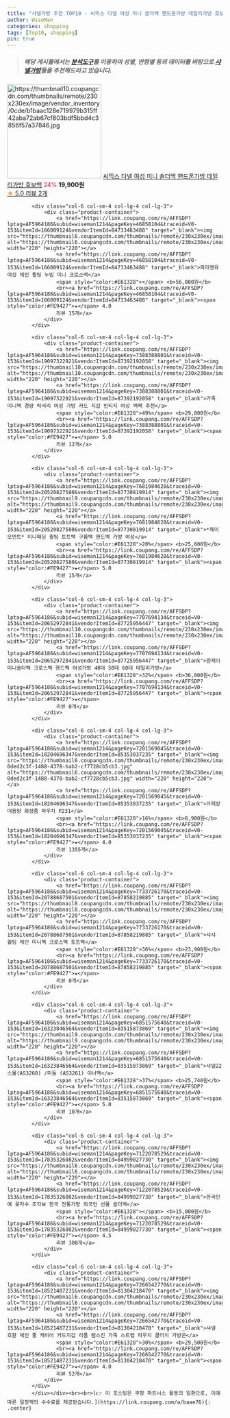 ```yaml
---
title: "샤넬가방 추천 TOP10 - 씨믹스 다넬 여성 미니 숄더백 핸드폰가방 데일리가방 호보백"
author: WiseMan
categories: shopping
tags: [Top10, shopping]
pin: true
---
```


> ##### 해당 게시물에서는 [**분석도구**](https://itemscout.io/)를 이용하여 **성별**, **연령별** 등의 데이터를 바탕으로 [**샤넬가방**](https://link.coupang.com/a/baae76)들을 추천해드리고 있습니다.
<div class="container"><div class="row">
            <div class="col-6 col-sm-4 col-lg-4 col-lg-3">
                <div class="product-container">
                    <a href="https://link.coupang.com/re/AFFSDP?lptag=AF5964186&subid=wiseman1214&pageKey=7724374657&traceid=V0-153&itemId=20739351584&vendorItemId=87809778747" target="_blank"><img src="https://thumbnail10.coupangcdn.com/thumbnails/remote/230x230ex/image/vendor_inventory/0cde/b1baac128e719979b315ff42aba72ab67cf803bdf5bbd4c3856f57a37846.jpg" alt="https://thumbnail10.coupangcdn.com/thumbnails/remote/230x230ex/image/vendor_inventory/0cde/b1baac128e719979b315ff42aba72ab67cf803bdf5bbd4c3856f57a37846.jpg" width="220" height="220"></a>
                    <a href="https://link.coupang.com/re/AFFSDP?lptag=AF5964186&subid=wiseman1214&pageKey=7724374657&traceid=V0-153&itemId=20739351584&vendorItemId=87809778747" target="_blank">씨믹스 다넬 여성 미니 숄더백 핸드폰가방 데일리가방 호보백</a>
                    <span style="color:#E61328">24%</span> <b>19,900원</b>
                    <br><a href="https://link.coupang.com/re/AFFSDP?lptag=AF5964186&subid=wiseman1214&pageKey=7724374657&traceid=V0-153&itemId=20739351584&vendorItemId=87809778747" target="_blank"><span style="color:#FE9427">★</span> 5.0
                    리뷰 2개</a>
                </div>
            </div>
            
            <div class="col-6 col-sm-4 col-lg-4 col-lg-3">
                <div class="product-container">
                    <a href="https://link.coupang.com/re/AFFSDP?lptag=AF5964186&subid=wiseman1214&pageKey=46858104&traceid=V0-153&itemId=166009124&vendorItemId=84733463488" target="_blank"><img src="https://thumbnail6.coupangcdn.com/thumbnails/remote/230x230ex/image/vendor_inventory/4c9c/679ef59e12df76d84f8159ab3acc79db8a05e1f72433bbf257ec986620e2.jpg" alt="https://thumbnail6.coupangcdn.com/thumbnails/remote/230x230ex/image/vendor_inventory/4c9c/679ef59e12df76d84f8159ab3acc79db8a05e1f72433bbf257ec986620e2.jpg" width="220" height="220"></a>
                    <a href="https://link.coupang.com/re/AFFSDP?lptag=AF5964186&subid=wiseman1214&pageKey=46858104&traceid=V0-153&itemId=166009124&vendorItemId=84733463488" target="_blank">파리앤유 여성 체인 퀼팅 누빔 미니 크로스백</a>
                    <span style="color:#E61328"></span> <b>56,000원</b>
                    <br><a href="https://link.coupang.com/re/AFFSDP?lptag=AF5964186&subid=wiseman1214&pageKey=46858104&traceid=V0-153&itemId=166009124&vendorItemId=84733463488" target="_blank"><span style="color:#FE9427">★</span> 4.0
                    리뷰 15개</a>
                </div>
            </div>
            
            <div class="col-6 col-sm-4 col-lg-4 col-lg-3">
                <div class="product-container">
                    <a href="https://link.coupang.com/re/AFFSDP?lptag=AF5964186&subid=wiseman1214&pageKey=7388388801&traceid=V0-153&itemId=19097322921&vendorItemId=87392192058" target="_blank"><img src="https://thumbnail10.coupangcdn.com/thumbnails/remote/230x230ex/image/vendor_inventory/c546/44a504112171a202062a169bbe8526920879518f92f4dc43e0eb5a4e2c46.jpg" alt="https://thumbnail10.coupangcdn.com/thumbnails/remote/230x230ex/image/vendor_inventory/c546/44a504112171a202062a169bbe8526920879518f92f4dc43e0eb5a4e2c46.jpg" width="220" height="220"></a>
                    <a href="https://link.coupang.com/re/AFFSDP?lptag=AF5964186&subid=wiseman1214&pageKey=7388388801&traceid=V0-153&itemId=19097322921&vendorItemId=87392192058" target="_blank">가죽 미니백 경량 럭셔리 여성 가방 카드 지갑 빈티지 여성 백팩 추천</a>
                    <span style="color:#E61328">49%</span> <b>29,800원</b>
                    <br><a href="https://link.coupang.com/re/AFFSDP?lptag=AF5964186&subid=wiseman1214&pageKey=7388388801&traceid=V0-153&itemId=19097322921&vendorItemId=87392192058" target="_blank"><span style="color:#FE9427">★</span> 5.0
                    리뷰 12개</a>
                </div>
            </div>
            
            <div class="col-6 col-sm-4 col-lg-4 col-lg-3">
                <div class="product-container">
                    <a href="https://link.coupang.com/re/AFFSDP?lptag=AF5964186&subid=wiseman1214&pageKey=7681984628&traceid=V0-153&itemId=20520827580&vendorItemId=87730819914" target="_blank"><img src="https://thumbnail9.coupangcdn.com/thumbnails/remote/230x230ex/image/vendor_inventory/5e2f/718a9de7f53208b502f7d7ef36ec90c83f064c8d99cdd2e8ff329e22c2ac.jpg" alt="https://thumbnail9.coupangcdn.com/thumbnails/remote/230x230ex/image/vendor_inventory/5e2f/718a9de7f53208b502f7d7ef36ec90c83f064c8d99cdd2e8ff329e22c2ac.jpg" width="220" height="220"></a>
                    <a href="https://link.coupang.com/re/AFFSDP?lptag=AF5964186&subid=wiseman1214&pageKey=7681984628&traceid=V0-153&itemId=20520827580&vendorItemId=87730819914" target="_blank">*제이모먼트* 미니패딩 퀼팅 토트백 구름백 핸드백 가방 여성</a>
                    <span style="color:#E61328">20%</span> <b>25,600원</b>
                    <br><a href="https://link.coupang.com/re/AFFSDP?lptag=AF5964186&subid=wiseman1214&pageKey=7681984628&traceid=V0-153&itemId=20520827580&vendorItemId=87730819914" target="_blank"><span style="color:#FE9427">★</span> 5.0
                    리뷰 15개</a>
                </div>
            </div>
            
            <div class="col-6 col-sm-4 col-lg-4 col-lg-3">
                <div class="product-container">
                    <a href="https://link.coupang.com/re/AFFSDP?lptag=AF5964186&subid=wiseman1214&pageKey=7707694134&traceid=V0-153&itemId=20652972841&vendorItemId=87725956447" target="_blank"><img src="https://thumbnail10.coupangcdn.com/thumbnails/remote/230x230ex/image/vendor_inventory/7ed3/549e84f95ff6629a81c024fb47c7e7fab63590ebd61f7a2f04b130788f16.JPG" alt="https://thumbnail10.coupangcdn.com/thumbnails/remote/230x230ex/image/vendor_inventory/7ed3/549e84f95ff6629a81c024fb47c7e7fab63590ebd61f7a2f04b130788f16.JPG" width="220" height="220"></a>
                    <a href="https://link.coupang.com/re/AFFSDP?lptag=AF5964186&subid=wiseman1214&pageKey=7707694134&traceid=V0-153&itemId=20652972841&vendorItemId=87725956447" target="_blank">원제이 미니숄더백 크로스백 핸드백 여성가방 40대 50대 60대 데일리가방</a>
                    <span style="color:#E61328">32%</span> <b>36,000원</b>
                    <br><a href="https://link.coupang.com/re/AFFSDP?lptag=AF5964186&subid=wiseman1214&pageKey=7707694134&traceid=V0-153&itemId=20652972841&vendorItemId=87725956447" target="_blank"><span style="color:#FE9427">★</span> 
                    리뷰 0개</a>
                </div>
            </div>
            
            <div class="col-6 col-sm-4 col-lg-4 col-lg-3">
                <div class="product-container">
                    <a href="https://link.coupang.com/re/AFFSDP?lptag=AF5964186&subid=wiseman1214&pageKey=7201569045&traceid=V0-153&itemId=18204696347&vendorItemId=85353037235" target="_blank"><img src="https://thumbnail6.coupangcdn.com/thumbnails/remote/230x230ex/image/retail/images/1784626435038036-0ded2c3f-1488-4378-bab2-cf7728cb5cb3.jpg" alt="https://thumbnail6.coupangcdn.com/thumbnails/remote/230x230ex/image/retail/images/1784626435038036-0ded2c3f-1488-4378-bab2-cf7728cb5cb3.jpg" width="220" height="220"></a>
                    <a href="https://link.coupang.com/re/AFFSDP?lptag=AF5964186&subid=wiseman1214&pageKey=7201569045&traceid=V0-153&itemId=18204696347&vendorItemId=85353037235" target="_blank">끄레앙 대용량 화장품 파우치 P231</a>
                    <span style="color:#E61328">16%</span> <b>8,900원</b>
                    <br><a href="https://link.coupang.com/re/AFFSDP?lptag=AF5964186&subid=wiseman1214&pageKey=7201569045&traceid=V0-153&itemId=18204696347&vendorItemId=85353037235" target="_blank"><span style="color:#FE9427">★</span> 4.0
                    리뷰 1355개</a>
                </div>
            </div>
            
            <div class="col-6 col-sm-4 col-lg-4 col-lg-3">
                <div class="product-container">
                    <a href="https://link.coupang.com/re/AFFSDP?lptag=AF5964186&subid=wiseman1214&pageKey=7733726170&traceid=V0-153&itemId=20788687501&vendorItemId=87858219885" target="_blank"><img src="https://thumbnail8.coupangcdn.com/thumbnails/remote/230x230ex/image/vendor_inventory/3836/7d0cc20803bdb1915feed8fd8d5ae75ade1866119564f6e4bb2cebab3fd1.jpg" alt="https://thumbnail8.coupangcdn.com/thumbnails/remote/230x230ex/image/vendor_inventory/3836/7d0cc20803bdb1915feed8fd8d5ae75ade1866119564f6e4bb2cebab3fd1.jpg" width="220" height="220"></a>
                    <a href="https://link.coupang.com/re/AFFSDP?lptag=AF5964186&subid=wiseman1214&pageKey=7733726170&traceid=V0-153&itemId=20788687501&vendorItemId=87858219885" target="_blank">샤샤 퀄팅 체인 미니백 크로스백 토트백</a>
                    <span style="color:#E61328">36%</span> <b>23,900원</b>
                    <br><a href="https://link.coupang.com/re/AFFSDP?lptag=AF5964186&subid=wiseman1214&pageKey=7733726170&traceid=V0-153&itemId=20788687501&vendorItemId=87858219885" target="_blank"><span style="color:#FE9427">★</span> 
                    리뷰 0개</a>
                </div>
            </div>
            
            <div class="col-6 col-sm-4 col-lg-4 col-lg-3">
                <div class="product-container">
                    <a href="https://link.coupang.com/re/AFFSDP?lptag=AF5964186&subid=wiseman1214&pageKey=6851575648&traceid=V0-153&itemId=16323846564&vendorItemId=83515873869" target="_blank"><img src="https://thumbnail9.coupangcdn.com/thumbnails/remote/230x230ex/image/vendor_inventory/4437/f66e1e7e708c057428479e08389152024e0d0f320459a3a4dee042cce252.jpeg" alt="https://thumbnail9.coupangcdn.com/thumbnails/remote/230x230ex/image/vendor_inventory/4437/f66e1e7e708c057428479e08389152024e0d0f320459a3a4dee042cce252.jpeg" width="220" height="220"></a>
                    <a href="https://link.coupang.com/re/AFFSDP?lptag=AF5964186&subid=wiseman1214&pageKey=6851575648&traceid=V0-153&itemId=16323846564&vendorItemId=83515873869" target="_blank">샤넬22 스몰(AS3260) /미듐 (AS3261) 이너백</a>
                    <span style="color:#E61328">37%</span> <b>25,740원</b>
                    <br><a href="https://link.coupang.com/re/AFFSDP?lptag=AF5964186&subid=wiseman1214&pageKey=6851575648&traceid=V0-153&itemId=16323846564&vendorItemId=83515873869" target="_blank"><span style="color:#FE9427">★</span> 5.0
                    리뷰 10개</a>
                </div>
            </div>
            
            <div class="col-6 col-sm-4 col-lg-4 col-lg-3">
                <div class="product-container">
                    <a href="https://link.coupang.com/re/AFFSDP?lptag=AF5964186&subid=wiseman1214&pageKey=7122078529&traceid=V0-153&itemId=17835326082&vendorItemId=84999027730" target="_blank"><img src="https://thumbnail6.coupangcdn.com/thumbnails/remote/230x230ex/image/vendor_inventory/0e11/1510796ca22ec8211aa810ecad741b1455ecc7a5e229bbca30b97155ea28.jpg" alt="https://thumbnail6.coupangcdn.com/thumbnails/remote/230x230ex/image/vendor_inventory/0e11/1510796ca22ec8211aa810ecad741b1455ecc7a5e229bbca30b97155ea28.jpg" width="220" height="220"></a>
                    <a href="https://link.coupang.com/re/AFFSDP?lptag=AF5964186&subid=wiseman1214&pageKey=7122078529&traceid=V0-153&itemId=17835326082&vendorItemId=84999027730" target="_blank">한국민예 꽃자수 조각보 한국 전통가방 외국인 선물 숄더백</a>
                    <span style="color:#E61328"></span> <b>15,000원</b>
                    <br><a href="https://link.coupang.com/re/AFFSDP?lptag=AF5964186&subid=wiseman1214&pageKey=7122078529&traceid=V0-153&itemId=17835326082&vendorItemId=84999027730" target="_blank"><span style="color:#FE9427">★</span> 4.5
                    리뷰 308개</a>
                </div>
            </div>
            
            <div class="col-6 col-sm-4 col-lg-4 col-lg-3">
                <div class="product-container">
                    <a href="https://link.coupang.com/re/AFFSDP?lptag=AF5964186&subid=wiseman1214&pageKey=7266542770&traceid=V0-153&itemId=18521487231&vendorItemId=81304218470" target="_blank"><img src="https://thumbnail6.coupangcdn.com/thumbnails/remote/230x230ex/image/vendor_inventory/f78d/864337c71bbaaa743b9b3e8cb3912adc19e7f39729d0a0ad5afef795b026.jpg" alt="https://thumbnail6.coupangcdn.com/thumbnails/remote/230x230ex/image/vendor_inventory/f78d/864337c71bbaaa743b9b3e8cb3912adc19e7f39729d0a0ad5afef795b026.jpg" width="220" height="220"></a>
                    <a href="https://link.coupang.com/re/AFFSDP?lptag=AF5964186&subid=wiseman1214&pageKey=7266542770&traceid=V0-153&itemId=18521487231&vendorItemId=81304218470" target="_blank">샤넬 호환 체인 줄 캐비어 카드지갑 리폼 램스킨 가죽 스트랩 파우치 클러치 가방끈</a>
                    <span style="color:#E61328">30%</span> <b>29,500원</b>
                    <br><a href="https://link.coupang.com/re/AFFSDP?lptag=AF5964186&subid=wiseman1214&pageKey=7266542770&traceid=V0-153&itemId=18521487231&vendorItemId=81304218470" target="_blank"><span style="color:#FE9427">★</span> 4.0
                    리뷰 52개</a>
                </div>
            </div>
            </div></div><br><br>[👉 이 포스팅은 쿠팡 파트너스 활동의 일환으로, 이에 따른 일정액의 수수료를 제공받습니다.](https://link.coupang.com/a/baae76){: .center}